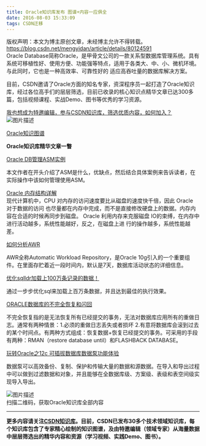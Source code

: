 ```yaml
---
title: Oracle知识库发布 图谱+内容一应俱全
date: 2016-08-03 15:33:09
tags: CSDN迁移
---
```

 版权声明：本文为博主原创文章，未经博主允许不得转载。 https://blog.csdn.net/mengyidan/article/details/80124591   
  Oracle Database简称Oracle，是甲骨文公司的一款关系型数据库管理系统。具有系统可移植性好、使用方便、功能强等特点，适用于各类大、中、小、微机环境。与此同时，它也是一种高效率、可靠性好的 适应高吞吐量的数据库解决方案。

目前，CSDN邀请了Oracle方面的知名专家，资深程序员一起打造了Oracle知识库，经过各位高手们的层层筛选，目前已收录的核心知识点精华文章已达300多篇，包括视频课程、实战Demo、图书等优秀的学习资源。

[我也想成为特邀编辑，参与CSDN知识库，筛选优质内容，如何加入？](http://lib.csdn.net/experts/invite)   
![图片描述](https://img-blog.csdn.net/20160803153644066)  


[Oracle知识图谱](http://lib.csdn.net/base/oracle/structure)

**Oracle知识库精华文章一瞥**

[Oracle DB管理ASM实例](http://lib.csdn.net/article/46/29144?knId=1236)

本文作者在开头介绍了ASM是什么，优缺点，然后结合具体案例来告诉读者，在实际操作中该如何管理使用ASM。

[Oracle 内存结构详解](http://lib.csdn.net/article/46/28728?knId=1234)   
 现代计算机中，CPU 对内存的访问速度要比从磁盘的速度快千倍，因此 Oracle 对于数据的访问 也尽量都在内存中完成，而不是直接修改硬盘上的数据。内存内容在合适的时候再同步到磁盘。 Oracle 利用内存来克服磁盘 IO的束缚，在内存中进行活动越多，系统性能越好，反之，在磁盘上进 行的操作越多，系统性能越差。

[如何分析AWR](http://lib.csdn.net/article/46/24660?knId=1251)

AWR全称Automatic Workload Repository，是Oracle 10g引入的一个重要组件。在里面存贮着近一段时间内，默认是7天，数据库活动状态的详细信息。

[优化sqlldr加载上100万条记录的数据！](http://lib.csdn.net/article/46/21796?knId=1240)

通过一步步优化sql来加载上百万条数据，并且达到最佳的执行效果。

[ORACLE数据库的不完全恢复和闪回](http://lib.csdn.net/article/46/33334?knId=1242)

不完全恢复指的是无法恢复所有已经提交的事务，无法对数据库应用所有的重做日志。通常有两种情景：1.必须的重做日志丢失或者损坏 2.有意将数据库会滚到过去的某个时间点。有两种方式组成：恢复数据+恢复已经提交的事务。可采用的手段有两种：RMAN（restore database until）和FLASHBACK DATABASE。

[玩转Oracle之12c 可插拔数据库数据泵功能体验](http://www.csdn.net/article/2015-02-02/2823788)

数据泵可以高效备份、复制、保护和传输大量的数据和源数据。在导入和导出过程中可以做到过滤数据和对象，并且能够在全数据库级、方案级、表级和表空间级实现导入导出。   


![图片描述](https://img-blog.csdn.net/20160803160627038)  
扫描二维码，获取Oracle知识库全部内容


--------
**更多内容请关注[CSDN知识库](http://lib.csdn.net/)。目前，CSDN已发布30多个技术领域知识库，每个知识库包含了专家精心绘制的知识图谱，及由特邀编辑（领域专家）从海量数据中层层筛选出的精华内容和资源（学习视频、实践Demo、图书）。**

   
  